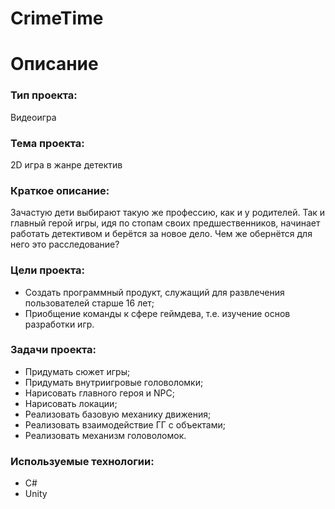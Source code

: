 # CrimeTime
# **Описание**
### **Тип проекта:**
Видеоигра

### **Тема проекта:** 
2D игра в жанре детектив

### **Краткое описание:** 
Зачастую дети выбирают такую же профессию, как и у родителей. Так и главный герой игры, идя по стопам своих предшественников, начинает работать детективом и берётся за новое дело. Чем же обернётся для него это расследование?

### **Цели проекта:**

- Создать программный продукт, служащий для развлечения пользователей старше 16 лет;
- Приобщение команды к сфере геймдева, т.е. изучение основ разработки игр.

### **Задачи проекта:**
- Придумать сюжет игры;
- Придумать внутриигровые головоломки;
- Нарисовать главного героя и NPC;
- Нарисовать локации;
- Реализовать базовую механику движения;
- Реализовать взаимодействие ГГ с объектами;
- Реализовать механизм головоломок.

### **Используемые технологии:**
- С#
- Unity

